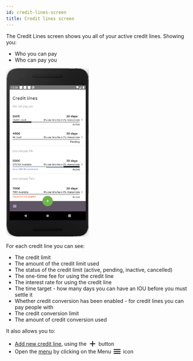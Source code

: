```yaml
---
id: credit-lines-screen
title: Credit lines screen
---
```


The Credit Lines screen shows you all of your active credit lines. Showing you:

- Who you can pay
- Who can pay you

<img src="assets/credit-lines.png" alt="credit lines" width="226" height="460" style="display: inline;"/>

For each credit line you can see:

- The credit limit
- The amount of the credit limit used
- The status of the credit limit (active, pending, inactive, cancelled)
- The one-time fee for using the credit line
- The interest rate for using the credit line
- The time target - how many days you can have an IOU before you must settle it
- Whether credit conversion has been enabled - for credit lines you can pay people with
- The credit conversion limit
- The amount of credit conversion used

It also allows you to:

- [Add new credit line](add-new-credit-line.md), using the <img src="assets/plus-icon.png" alt="plus icon" width="25" style="margin-bottom: -7px"/> button
- Open the [menu](menu.md) by clicking on the Menu <img src="assets/menu-icon.png" alt="menu icon" width="25" style="margin-bottom: -7px"/> icon
